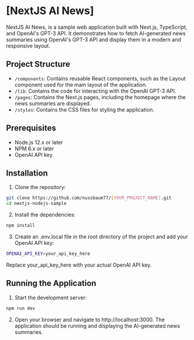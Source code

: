 # [NextJS AI News]

NextJS AI News, is a sample web application built with Next.js, TypeScript, and OpenAI's GPT-3 API. It demonstrates how to fetch AI-generated news summaries using OpenAI's GPT-3 API and display them in a modern and responsive layout.

## Project Structure

- `/components`: Contains reusable React components, such as the Layout component used for the main layout of the application.
- `/lib`: Contains the code for interacting with the OpenAI GPT-3 API.
- `/pages`: Contains the Next.js pages, including the homepage where the news summaries are displayed.
- `/styles`: Contains the CSS files for styling the application.

## Prerequisites

- Node.js 12.x or later
- NPM 6.x or later
- OpenAI API key

## Installation

1. Clone the repository:

```sh
git clone https://github.com/nussbaum77/[YOUR_PROJECT_NAME].git
cd nextjs-nodejs-sample
```

2. Install the dependencies:

```sh
npm install
```

3. Create an .env.local file in the root directory of the project and add your OpenAI API key:

```sh
OPENAI_API_KEY=your_api_key_here
```
Replace your_api_key_here with your actual OpenAI API key.

## Running the Application

1. Start the development server:
```sh
npm run dev
```

2. Open your browser and navigate to http://localhost:3000. The application should be running and displaying the AI-generated news summaries.